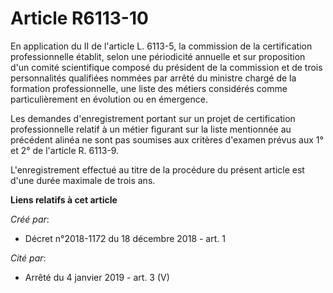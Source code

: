 # Article R6113-10

En application du II de l'article L. 6113-5, la commission de la certification professionnelle établit, selon une périodicité
annuelle et sur proposition d'un comité scientifique composé du président de la commission et de trois personnalités
qualifiées nommées par arrêté du ministre chargé de la formation professionnelle, une liste des métiers considérés comme
particulièrement en évolution ou en émergence.

Les demandes d'enregistrement portant sur un projet de certification professionnelle relatif à un métier figurant sur la
liste mentionnée au précédent alinéa ne sont pas soumises aux critères d'examen prévus aux 1° et 2° de l'article R. 6113-9.

L'enregistrement effectué au titre de la procédure du présent article est d'une durée maximale de trois ans.

**Liens relatifs à cet article**

_Créé par_:

  - Décret n°2018-1172 du 18 décembre 2018 - art. 1

_Cité par_:

  - Arrêté du 4 janvier 2019 - art. 3 (V)
